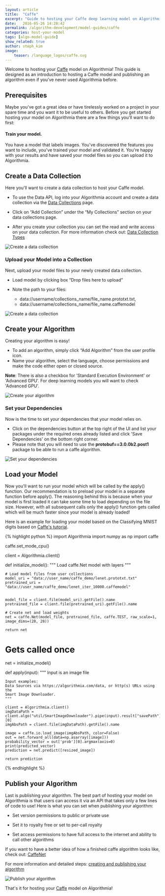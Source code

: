 ```yaml
---
layout: article
title:  "Caffe"
excerpt: "Guide to hosting your Caffe deep learning model on Algorithmia."
date:   2016-05-26 14:28:42
permalink: /algorithm-development/model-guides/caffe
categories: host-your-model
tags: [algo-model-guide]
show_related: true
author: steph_kim
image:
    teaser: /language_logos/caffe.svg
---
```



Welcome to hosting your <a href="http://caffe.berkeleyvision.org/">Caffe</a> model on Algorithmia!
This guide is designed as an introduction to hosting a Caffe model and publishing an algorithm even if you’ve never used Algorithmia before.


## Prerequisites
Maybe you've got a great idea or have tirelessly worked on a project in your spare time and you want it to be useful to others. Before you get started hosting your model on Algorithmia there are a few things you'll want to do first:

#### Train your model.
You have a model that labels images. You've discovered the features you want to include, you've trained your model and validated it. You're happy with your results and have saved your model files so you can upload it to Algorithmia.

## Create a Data Collection
Here you'll want to create a data collection to host your Caffe model.

- To use the Data API, log into your Algorithmia account and create a data collection via the <a href="https://algorithmia.com/data/hosted">Data Collections</a> page.

- Click on “Add Collection” under the “My Collections” section on your data collections page.

- After you create your collection you can set the read and write access on your data collection. For more information check out: <a href="http://developers.algorithmia.com/application-development/data-sources/hosted-data-guide/">Data Collection Types</a>


<img src="/images/post_images/model_hosting/add_collection.png" alt="Create a data collection" class="screenshot">

### Upload your Model into a Collection
Next, upload your model files to your newly created data collection.

- Load model by clicking box “Drop files here to upload”

- Note the path to your files:
    - data://username/collections_name/file_name.prototxt.txt,
    - data://username/collections_name/file_name.caffemodel

<img src="/images/post_images/model_hosting/caffe_update_collections.png" alt="Create a data collection" class="screenshot">

## Create your Algorithm
Creating your algorithm is easy!

- To add an algorithm, simply click “Add Algorithm” from the user profile icon.
- Name your algorithm, select the language, choose permissions and make the code either open or closed source.

**Note**: There is also a checkbox for 'Standard Execution Environment' or 'Advanced GPU'. For deep learning models you will want to check 'Advanced GPU'.

<img src="/images/post_images/model_hosting/create_new_alg_dl_python2.png" alt="Create your algorithm" class="screenshot">

### Set your Dependencies
Now is the time to set your dependencies that your model relies on.

- Click on the dependencies button at the top right of the UI and list your packages under the required ones already listed and click 'Save Dependencies' on the bottom right corner.
- Please note that you will need to use the **protobuf==3.0.0b2.post1** package to be able to run a caffe algorithm.

<img src="/images/post_images/model_hosting/caffe_dependencies.png" alt="Set your dependencies" class="screenshot">

## Load your Model
Now you'll want to run your model which will be called by the apply() function.
Our recommendation is to preload your model in a separate function before apply(). The reasoning behind this is because when your model is first loaded it can take some time to load depending on the file size. However, with all subsequent calls only the apply() function gets called which will be much faster since your model is already loaded!

Here is an example for loading your model based on the Classifying MNIST digits based on <a href="http://caffe.berkeleyvision.org/gathered/examples/mnist.html">Caffe's tutorial</a>.

{% highlight python %}
import Algorithmia
import numpy as np
import caffe

caffe.set_mode_cpu()

client = Algorithmia.client()

def initialize_model():
    """
    Load caffe.Net model with layers
    """

    # Load model files from user collections
    model_uri = "data://user_name/caffe_demo/lenet.prototxt.txt"
    pretrained_uri = "data://user_name/caffe_demo/lenet_iter_10000.caffemodel"


    model_file = client.file(model_uri).getFile().name
    pretrained_file = client.file(pretrained_uri).getFile().name

    # Create net and load weights
    net = caffe.Net(model_file, pretrained_file, caffe.TEST, raw_scale=1, image_dims=(28, 28))

    return net

# Gets called once   
net = initialize_model()

def apply(input):
    """
    Input is an image file

    Input examples:
    Data Sources via https://algorithmia.com/data, or http(s) URLs using the
    Smart Image Downloader.
    """

    client = Algorithmia.client()
    imgDataPath = client.algo("util/SmartImageDownloader").pipe(input).result["savePath"][0]
    imgAbsPath = client.file(imgDataPath).getFile().name

    image = caffe.io.load_image(imgAbsPath, color=False)
    out = net.forward_all(data=np.asarray([image]))
    probability_vector = out['prob'][0].argmax(axis=0)
    print(predicted_vector)
    prediction = net.predict([resized_image])

    return prediction
{% endhighlight %}

## Publish your Algorithm
Last is publishing your algorithm. The best part of hosting your model on Algorithmia is that users can access it via an API that takes only a few lines of code to use! Here is what you can set when publishing your algorithm:

- Set version permissions to public or private use

- Set it to royalty free or set to per-call royalty

- Set access permissions to have full access to the internet and ability to call other algorithms

If you want to have a better idea of how a finished caffe algorithm looks like, check out: <a href="https://algorithmia.com/algorithms/deeplearning/CaffeNet/edit">CaffeNet</a>

For more information and detailed steps: <a href="http://developers.algorithmia.com/basics/your_first_algo/">creating and publishing your algorithm</a>

<img src="/images/post_images/model_hosting/publish_alg.png" alt="Publish your algorithm" class="screenshot">

That's it for hosting your <a href="http://caffe.berkeleyvision.org/">Caffe</a> model on Algorithmia!
